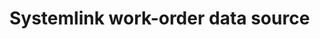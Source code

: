 # Systemlink work-order data source

<!--
    TODO: Write a short description of your plugin and document any extra
    configuration that is required for development.
-->
